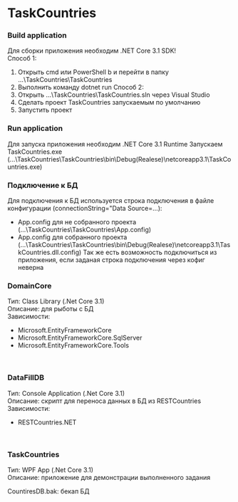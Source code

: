 # TaskCountries

### Build application
Для сборки приложения необходим .NET Core 3.1 SDK!<br />
Способ 1:
 1. Открыть cmd или PowerShell b и перейти в папку ...\TaskCountries\TaskCountries
 2. Выполнить команду dotnet run
Способ 2:
 1. Открыть ...\TaskCountries\TaskCountries.sln через Visual Studio
 2. Сделать проект TaskCountries запускаемым по умолчанию
 3. Запустить проект

### Run application
Для запуска приложения необходим .NET Core 3.1 Runtime
Запускаем TaskCountries.exe (...\TaskCountries\TaskCountries\bin\Debug(Realese)\netcoreapp3.1\TaskCountries.exe)

### Подключение к БД
Для подключения к БД используется строка подключения в файле конфигурации (connectionString="Data Source=...):<br/>
 - App.config для не собранного проекта (...\TaskCountries\TaskCountries\App.config)
 - App.config для собранного проекта (...\TaskCountries\TaskCountries\bin\Debug(Realese)\netcoreapp3.1\TaskCountries.dll.config)
Так же есть возможность подключиться из приложения, если заданая строка подключения через кофиг неверна<br />

### DomainCore <br />
Тип: Class Library (.Net Core 3.1) <br />
Описание: для рыботы с БД<br />
Зависимости:<br />
  - Microsoft.EntityFrameworkCore
  - Microsoft.EntityFrameworkCore.SqlServer
  - Microsoft.EntityFrameworkCore.Tools
<br />
  
### DataFillDB<br />
Тип: Console Application (.Net Core 3.1)<br />
Описание: скрипт для переноса данных в БД из RESTCountries<br />
Зависимости:<br />
  - RESTCountries.NET
<br />
  
### TaskCountries<br />
Тип: WPF App (.Net Core 3.1)<br />
Описание: приложение для демонстрации выполненного задания<br />
  
CountiresDB.bak: бекап БД<br />
